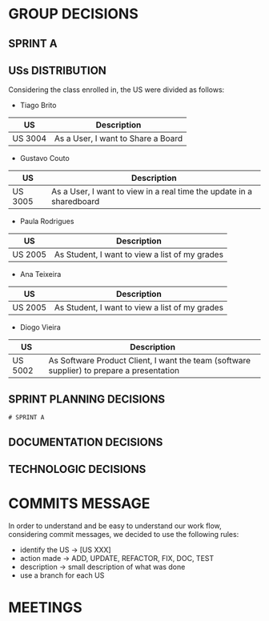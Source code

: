 # GROUP DECISIONS


## SPRINT A

## USs DISTRIBUTION

Considering the class enrolled in, the US were divided as follows:

* Tiago Brito

| US      | Description                                      |
|---------|--------------------------------------------------|
| US 3004 | As a User, I want to Share a Board               |


* Gustavo Couto

| US      | Description                                                          |
|---------|----------------------------------------------------------------------|
| US 3005 | As a User, I want to view in a real time the update in a sharedboard |


* Paula Rodrigues

| US      | Description                                                            |
|---------|------------------------------------------------------------------------|
| US 2005 | As Student, I want to view a list of my grades                         |


* Ana Teixeira

| US      | Description                                                            |
|---------|------------------------------------------------------------------------|
| US 2005 | As Student, I want to view a list of my grades                         |



* Diogo Vieira

| US      | Description                                                                               |
|---------|-------------------------------------------------------------------------------------------|
| US 5002 | As Software Product Client, I want the team (software supplier) to prepare a presentation |



## SPRINT PLANNING DECISIONS

    # SPRINT A


## DOCUMENTATION DECISIONS


## TECHNOLOGIC DECISIONS


# COMMITS MESSAGE

In order to understand and be easy to understand our work flow, considering commit messages, we decided to use the following rules:

* identify the US -> [US XXX]
* action made -> ADD, UPDATE, REFACTOR, FIX, DOC, TEST
* description -> small description of what was done
* use a branch for each US 

# MEETINGS








